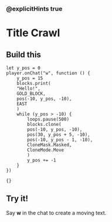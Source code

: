 ### @explicitHints true

# Title Crawl

## Build this

```block
let y_pos = 0
player.onChat("w", function () {
    y_pos = 15
    blocks.print(
    "Hello!",
    GOLD_BLOCK,
    pos(-10, y_pos, -10),
    EAST
    )
    while (y_pos > -10) {
        loops.pause(500)
        blocks.clone(
        pos(-10, y_pos, -10),
        pos(30, y_pos + 5, -10),
        pos(-10, y_pos - 1, -10),
        CloneMask.Masked,
        CloneMode.Move
        )
        y_pos += -1
    }
})
```

```template
{}
```

## Try it!

Say **w** in the chat to create a moving text.